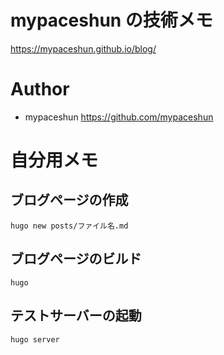 # mypaceshun の技術メモ

https://mypaceshun.github.io/blog/

# Author

* mypaceshun <https://github.com/mypaceshun>

# 自分用メモ

## ブログページの作成

```
hugo new posts/ファイル名.md
```

## ブログページのビルド

```
hugo
```

## テストサーバーの起動

```
hugo server
```
